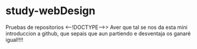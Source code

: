 # study-webDesign
Pruebas de repositorios
<--!DOCTYPE-->> Aver que tal se nos da esta mini introduccion a github, que sepais que aun partiendo e desventaja os ganaré igual!!!!
